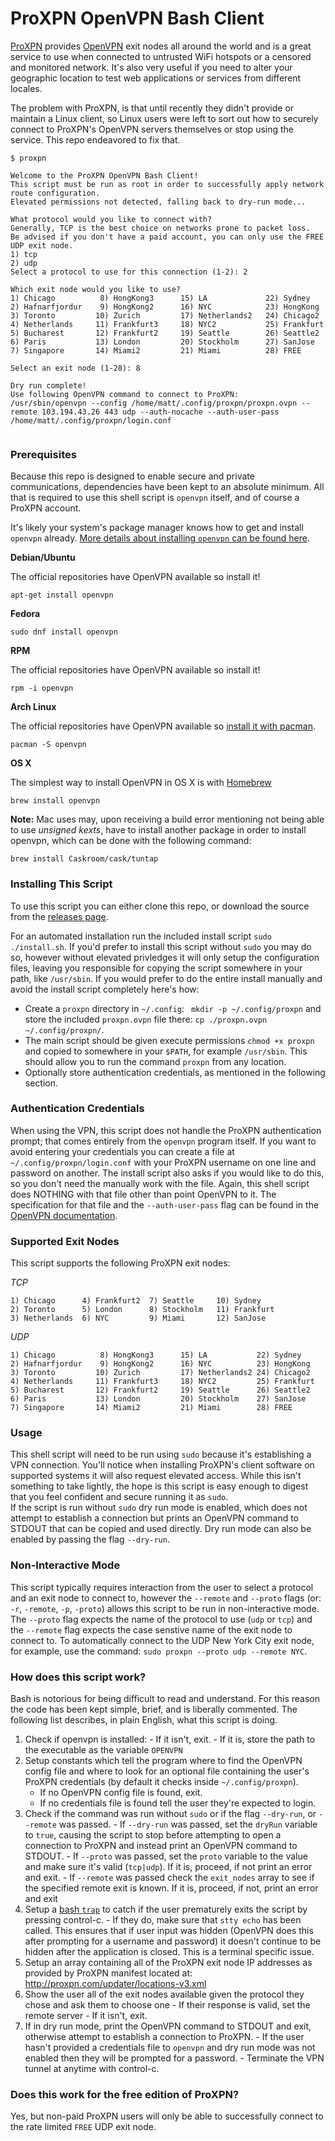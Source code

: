 # ProXPN OpenVPN Bash Client

[ProXPN](http://proxpn.com/) provides [OpenVPN](https://openvpn.net/) exit nodes all around the world and is a great service to use when connected to untrusted WiFi hotspots or a censored and monitored network. It's also very useful if you need to alter your geographic location to test web applications or services from different locales.

The problem with ProXPN, is that until recently they didn't provide or maintain a Linux client, so Linux users were left to sort out how to securely connect to ProXPN's OpenVPN servers themselves or stop using the service. This repo endeavored to fix that.

```
$ proxpn

Welcome to the ProXPN OpenVPN Bash Client!
This script must be run as root in order to successfully apply network route configuration.
Elevated permissions not detected, falling back to dry-run mode...

What protocol would you like to connect with?
Generally, TCP is the best choice on networks prone to packet loss.
Be advised if you don't have a paid account, you can only use the FREE UDP exit node.
1) tcp
2) udp
Select a protocol to use for this connection (1-2): 2

Which exit node would you like to use?
1) Chicago          8) HongKong3      15) LA             22) Sydney
2) Hafnarfjordur    9) HongKong2      16) NYC            23) HongKong
3) Toronto         10) Zurich         17) Netherlands2   24) Chicago2
4) Netherlands     11) Frankfurt3     18) NYC2           25) Frankfurt
5) Bucharest       12) Frankfurt2     19) Seattle        26) Seattle2
6) Paris           13) London         20) Stockholm      27) SanJose
7) Singapore       14) Miami2         21) Miami          28) FREE

Select an exit node (1-28): 8

Dry run complete!
Use following OpenVPN command to connect to ProXPN:
/usr/sbin/openvpn --config /home/matt/.config/proxpn/proxpn.ovpn --remote 103.194.43.26 443 udp --auth-nocache --auth-user-pass /home/matt/.config/proxpn/login.conf


```

### Prerequisites

Because this repo is designed to enable secure and private communications, dependencies have been kept to an absolute minimum. All that is required to use this shell script is `openvpn` itself, and of course a ProXPN account. 

It's likely your system's package manager knows how to get and install `openvpn` already. [More details about installing `openvpn` can be found here](https://openvpn.net/index.php/open-source/documentation/howto.html#install).

**Debian/Ubuntu**

The official repositories have OpenVPN available so install it!

```
apt-get install openvpn
```

**Fedora**

```
sudo dnf install openvpn
```

**RPM**

The official repositories have OpenVPN available so install it!

```
rpm -i openvpn
```

**Arch Linux**

The official repositories have OpenVPN available so [install it with pacman](https://wiki.archlinux.org/index.php/OpenVPN#Install_OpenVPN).

```
pacman -S openvpn
```

**OS X**

The simplest way to install OpenVPN in OS X is with [Homebrew](http://brew.sh/)

```
brew install openvpn
```
**Note:** Mac uses may, upon receiving a build error mentioning not being able to use *unsigned kexts*, have to install another package in order to install openvpn, which can be done with the following command:
```
brew install Caskroom/cask/tuntap
```

### Installing This Script

To use this script you can either clone this repo, or download the source from the [releases page](https://github.com/MattSurabian/proxpn-bash-client/releases).

For an automated installation run the included install script `sudo ./install.sh`. If you'd prefer to install this script without `sudo` you may do so, however without elevated privledges it will only setup the configuration files, leaving you responsible for copying the script somewhere in your path, like `/usr/sbin`. If you would prefer to do the entire install manually and avoid the install script completely here's how:

 - Create a `proxpn` directory in `~/.config`: ` mkdir -p ~/.config/proxpn` and store the included `proxpn.ovpn` file there: `cp ./proxpn.ovpn ~/.config/proxpn/`. 
 - The main script should be given execute permissions `chmod +x proxpn` and copied to somewhere in your `$PATH`, for example `/usr/sbin`. This should allow you to run the command `proxpn` from any location.
 - Optionally store authentication credentials, as mentioned in the following section.

### Authentication Credentials

When using the VPN, this script does not handle the ProXPN authentication prompt; that comes entirely from the `openvpn` program itself. If you want to avoid entering your credentials you can create a file at `~/.config/proxpn/login.conf` with your ProXPN username on one line and password on another. The install script also asks if you would like to do this, so you don't need the manually work with the file.  Again, this shell script does NOTHING with that file other than point OpenVPN to it. The specification for that file and the `--auth-user-pass` flag can be found in the [OpenVPN documentation](https://openvpn.net/index.php/open-source/documentation/manuals/65-openvpn-20x-manpage.html).

### Supported Exit Nodes

This script supports the following ProXPN exit nodes:

*TCP*

```
1) Chicago      4) Frankfurt2  7) Seattle     10) Sydney
2) Toronto      5) London      8) Stockholm   11) Frankfurt
3) Netherlands  6) NYC         9) Miami       12) SanJose

```

*UDP*

```
1) Chicago          8) HongKong3      15) LA           22) Sydney
2) Hafnarfjordur    9) HongKong2      16) NYC          23) HongKong
3) Toronto         10) Zurich         17) Netherlands2 24) Chicago2
4) Netherlands     11) Frankfurt3     18) NYC2         25) Frankfurt
5) Bucharest       12) Frankfurt2     19) Seattle      26) Seattle2
6) Paris           13) London         20) Stockholm    27) SanJose
7) Singapore       14) Miami2         21) Miami        28) FREE
```

### Usage

This shell script will need to be run using `sudo` because it's establishing a VPN connection. You'll notice when installing ProXPN's client software on supported systems it will also request elevated access. While this isn't something to take lightly, the hope is this script is easy enough to digest that you feel confident and secure running it as `sudo`.  
If the script is run without `sudo` dry run mode is enabled, which does not attempt to establish a connection but prints an OpenVPN command to STDOUT that can be copied and used directly. Dry run mode can also be enabled by passing the flag `--dry-run`.

### Non-Interactive Mode

This script typically requires interaction from the user to select a protocol and an exit node to connect to, however the `--remote` and `--proto` flags (or: `-r`, `-remote`, `-p`, `-proto`) allows this script to be run in non-interactive mode.
The `--proto` flag expects the name of the protocol to use (`udp` or `tcp`) and the `--remote` flag expects the case senstive name of the exit node to connect to. To automatically connect to the UDP New York City exit node, for example, use the command: `sudo proxpn --proto udp --remote NYC`.

### How does this script work?

Bash is notorious for being difficult to read and understand. For this reason the code has been kept simple, brief, and is liberally commented. The following list describes, in plain English, what this script is doing.

  1. Check if openvpn is installed:
    - If it isn't, exit. 
    - If it is, store the path to the executable as the variable `OPENVPN`
  1. Setup constants which tell the program where to find the OpenVPN config file and where to look for an optional file containing the user's ProXPN credentials (by default it checks inside `~/.config/proxpn`).
      - If no OpenVPN config file is found, exit. 
      - If no credentials file is found tell the user they're expected to login.
  1. Check if the command was run without `sudo` or if the flag `--dry-run`, or `--remote` was passed. 
    - If `--dry-run` was passed, set the `dryRun` variable to `true`, causing the script to stop before attempting to open a connection to ProXPN and instead print an OpenVPN command to STDOUT.
    - If `--proto` was passed, set the `proto` variable to the value and make sure it's valid (`tcp|udp`). If it is, proceed, if not print an error and exit.
    - If `--remote` was passed check the `exit_nodes` array to see if the specified remote exit is known. If it is, proceed, if not, print an error and exit
  1. Setup a [bash `trap`](http://tldp.org/LDP/Bash-Beginners-Guide/html/sect_12_02.html) to catch if the user prematurely exits the script by pressing control-c.
    - If they do, make sure that `stty echo` has been called. This ensures that if user input was hidden (OpenVPN does this after prompting for a username and password) it doesn't continue to be hidden after the application is closed. This is a terminal specific issue.
  1. Setup an array containing all of the ProXPN exit node IP addresses as provided by ProXPN manifest located at: http://proxpn.com/updater/locations-v3.xml
  1. Show the user all of the exit nodes available given the protocol they chose and ask them to choose one
    - If their response is valid, set the remote server 
    - If it isn't, exit.
  1. If in dry run mode, print the OpenVPN command to STDOUT and exit, otherwise attempt to establish a connection to ProXPN.
    - If the user hasn't provided a credentials file to `openvpn` and dry run mode was not enabled then they will be prompted for a password.
    - Terminate the VPN tunnel at anytime with control-c.

### Does this work for the free edition of ProXPN?

Yes, but non-paid ProXPN users will only be able to successfully connect to the rate limited `FREE` UDP exit node.
